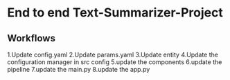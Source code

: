 # End to end Text-Summarizer-Project

## Workflows 

1.Update config.yaml 
2.Update params.yaml
3.Update entity
4.Update the configuration manager in src config
5.update the components
6.update the pipeline
7.update the main.py
8.update the app.py



